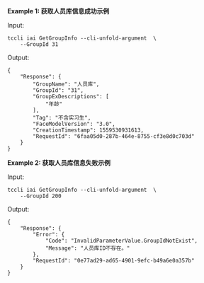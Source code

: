 **Example 1: 获取人员库信息成功示例**



Input: 

```
tccli iai GetGroupInfo --cli-unfold-argument  \
    --GroupId 31
```

Output: 
```
{
    "Response": {
        "GroupName": "人员库",
        "GroupId": "31",
        "GroupExDescriptions": [
            "年龄"
        ],
        "Tag": "不含实习生",
        "FaceModelVersion": "3.0",
        "CreationTimestamp": 1559530931613,
        "RequestId": "6faa05d0-287b-464e-8755-cf3e8d0c703d"
    }
}
```

**Example 2: 获取人员库信息失败示例**



Input: 

```
tccli iai GetGroupInfo --cli-unfold-argument  \
    --GroupId 200
```

Output: 
```
{
    "Response": {
        "Error": {
            "Code": "InvalidParameterValue.GroupIdNotExist",
            "Message": "人员库ID不存在。"
        },
        "RequestId": "0e77ad29-ad65-4901-9efc-b49a6e0a357b"
    }
}
```

